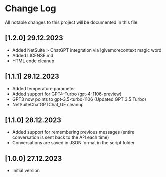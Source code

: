 # Change Log
All notable changes to this project will be documented in this file.

## [1.2.0] 29.12.2023
- Added NetSuite > ChatGPT integration via !givemorecontext magic word
- Added LICENSE.md
- HTML code cleanup

## [1.1.1] 29.12.2023
- Added temperature parameter
- Added support for GPT4-Turbo (gpt-4-1106-preview)
- GPT3 now points to gpt-3.5-turbo-1106 (Updated GPT 3.5 Turbo)
- NetSuiteChatGPTChat_UE cleanup

## [1.1.0] 28.12.2023
- Added support for remembering previous messages (entire conversation is sent back to the API each time)
- Conversations are saved in JSON format in the script folder

## [1.0.0] 27.12.2023
- Initial version